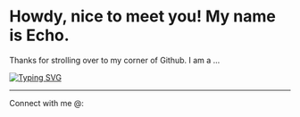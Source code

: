 #                                          Howdy, nice to meet you! My name is Echo.

Thanks for strolling over to my corner of Github. 
I am a ...

[![Typing SVG](https://readme-typing-svg.demolab.com?font=Bebas+Neue&size=50&duration=3000&pause=1000&color=217195&background=52E7FF00&vCenter=true&width=600&height=55&lines=Pythonista;Data+Analyst;Technical+Writer)](https://git.io/typing-svg)


----
Connect with me @:
